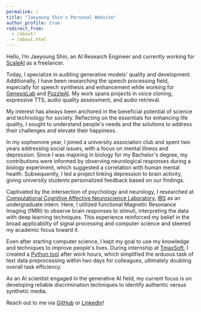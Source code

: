 ```yaml
---
permalink: /
title: "Jaeyoung Shin's Personal Website"
author_profile: true
redirect_from: 
  - /about/
  - /about.html
---
```


<!-- Jaeyoung Shin's Personal Website -->
Hello, I’m Jaeyoung Shin, an AI Research Engineer and currently working for [ScaleAI](https://scale.com/) as a freelancer.

Today, I specialize in auditing generative models' quality and development. 
Additionally, I have been researching the speech processing field, especially for speech synthesis and enhancement while working for [GenesisLab](https://home.genesislab.ai/) and [PuzzleAI](https://puzzle-ai.com/). 
My work spans projects in voice cloning, expressive TTS, audio quality assessment, and audio retrieval.

My interest has always been anchored in the beneficial potential of science and technology for society. 
Reflecting on the essentials for enhancing life quality, I sought to understand people's needs and the solutions to address their challenges and elevate their happiness. 

In my sophomore year, I joined a university association club and spent two years addressing social issues, with a focus on mental illness and depression.
Since I was majoring in biology for my Bachelor's degree, my contributions were informed by observing neurological responses during a biology experiment, which suggested a correlation with human mental health. 
Subsequently, I led a project linking depression to brain activity, giving university students personalized feedback based on our findings. 

Captivated by the intersection of psychology and neurology, I researched at [Computational Cognitive Affective Neuroscience Laboratory](https://cocoanlab.github.io/), [IBS](https://www.ibs.re.kr/eng.do) as an undergraduate intern. 
Here, I utilized functional Magnetic Resonance Imaging (fMRI) to observe brain responses to stimuli, interpreting the data with deep learning techniques. 
This experience reinforced my belief in the broad applicability of signal processing and computer science and steered my academic focus toward it.

Even after starting computer science, I kept my goal to use my knowledge and techniques to improve people's lives. 
During internship at [TmaxSoft](https://www.tmaxsoft.com/en/introduction/overview), I created a [Python tool](https://github.com/jyshin0926/TxtTransTool/blob/master/README_eng.md) after work hours, which simplified the arduous task of text data preprocessing within two days for colleagues, ultimately doubling overall task efficiency.

As an AI scientist engaged in the generative AI field, my current focus is on developing reliable discrimination techniques to identify authentic versus synthetic media.

Reach out to me via [GitHub](https://github.com/jyshin0926) or [LinkedIn](https://www.linkedin.com/in/jaeyoungshin23/)!

